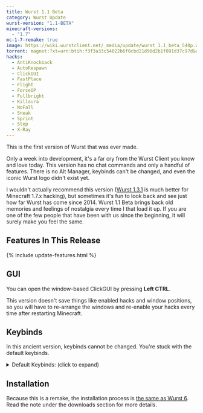 ```yaml
---
title: Wurst 1.1 Beta
category: Wurst Update
wurst-version: "1.1-BETA"
minecraft-versions:
  - "1.7"
mc-1-7-remake: true
image: https://wiki.wurstclient.net/_media/update/wurst_1.1_beta_540p.webp
torrent: magnet:?xt=urn:btih:f3f3a33c54022b6f0cbd21d96d2b1f891d37c97d&dn=Wurst%201.1-BETA%20REMAKE&tr=udp%3a%2f%2ftracker.opentrackr.org%3a1337%2fannounce&tr=udp%3a%2f%2f9.rarbg.com%3a2810%2fannounce&tr=udp%3a%2f%2fopen.tracker.cl%3a1337%2fannounce&tr=http%3a%2f%2ftracker.openbittorrent.com%3a80%2fannounce&tr=http%3a%2f%2fopenbittorrent.com%3a80%2fannounce&tr=udp%3a%2f%2fexodus.desync.com%3a6969%2fannounce&tr=udp%3a%2f%2fwww.torrent.eu.org%3a451%2fannounce&tr=udp%3a%2f%2ftracker.torrent.eu.org%3a451%2fannounce&tr=udp%3a%2f%2ftracker.tiny-vps.com%3a6969%2fannounce&tr=udp%3a%2f%2ftracker.pomf.se%3a80%2fannounce&tr=udp%3a%2f%2ftracker.dler.org%3a6969%2fannounce&tr=udp%3a%2f%2ftracker.altrosky.nl%3a6969%2fannounce&tr=udp%3a%2f%2ftracker.0x.tf%3a6969%2fannounce&tr=udp%3a%2f%2fretracker.netbynet.ru%3a2710%2fannounce&tr=udp%3a%2f%2fopentor.org%3a2710%2fannounce&tr=udp%3a%2f%2fopen.stealth.si%3a80%2fannounce&tr=udp%3a%2f%2fmail.realliferpg.de%3a6969%2fannounce&tr=udp%3a%2f%2ffe.dealclub.de%3a6969%2fannounce&tr=udp%3a%2f%2fexplodie.org%3a6969%2fannounce
hacks:
  - AntiKnockback
  - AutoRespawn
  - ClickGUI
  - FastPlace
  - Flight
  - ForceOP
  - Fullbright
  - Killaura
  - NoFall
  - Sneak
  - Sprint
  - Step
  - X-Ray
---
```

This is the first version of Wurst that was ever made.

Only a week into development, it's a far cry from the Wurst Client you know and love today. This version has no chat commands and only a handful of features. There is no Alt Manager, keybinds can't be changed, and even the iconic Wurst logo didn't exist yet.

I wouldn't actually recommend this version ([Wurst 1.3.1](/updates/wurst-1-3-1/) is much better for Minecraft 1.7.x hacking), but sometimes it's fun to look back and see just how far Wurst has come since 2014. Wurst 1.1 Beta brings back old memories and feelings of nostalgia every time I that load it up. If you are one of the few people that have been with us since the beginning, it will surely make you feel the same.

## Features In This Release

{% include update-features.html %}

## GUI

You can open the window-based ClickGUI by pressing **Left CTRL**.

This version doesn't save things like enabled hacks and window positions, so you will have to re-arrange the windows and re-enable your hacks every time after restarting Minecraft.

## Keybinds

In this ancient version, keybinds cannot be changed. You're stuck with the default keybinds.

<details>
  <summary class="padding10">Default Keybinds: (click to expand)</summary>
  <ul>
    <li>F -> FastPlace</li>
    <li>C -> Fullbright</li>
    <li>G -> Flight</li>
    <li>R -> Killaura</li>
    <li>Left CTRL -> ClickGUI</li>
    <li>X -> X-Ray</li>
    <li>Z -> Sneak</li>
  </ul>
</details>

## Installation

Because this is a remake, the installation process is [the same as Wurst 6](/tutorials/how-to-install/wurst-6/). Read the note under the downloads section for more details.
